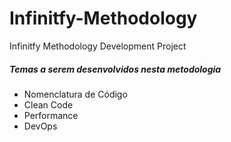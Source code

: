 # Infinitfy-Methodology
Infinitfy Methodology Development Project

##### Temas a serem desenvolvidos nesta metodologia

- Nomenclatura de Código
- Clean Code
- Performance
- DevOps
